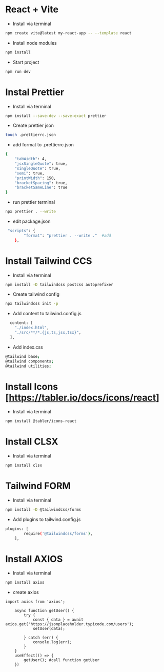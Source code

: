 # React + Vite

-   Install via terminal

```bash
npm create vite@latest my-react-app -- --template react
```

-   Install node modules

```bash
npm install
```

-   Start project

```bash
npm run dev
```

# Instal Prettier

-   Install via terminal

```bash
npm install --save-dev --save-exact prettier
```

-   Create prettier json

```bash
touch .prettierrc.json
```

-   add format to .prettierrc.json

```bash
{
    "tabWidth": 4,
    "jsxSingleQuote": true,
    "singleQuote": true,
    "semi": true,
    "printWidth": 150,
    "bracketSpacing": true,
    "bracketSameLine": true
}
```

-   run prettier terminal

```bash
npx prettier . --write
```

-   edit package.json

```bash
 "scripts": {
        "format": "prettier . --write ."  #add
    },
```

# Install Tailwind CCS

-   Install via terminal

```bash
npm install -D tailwindcss postcss autoprefixer
```

-   Create tailwind config

```bash
npx tailwindcss init -p
```

-   Add content to tailwind.config.js

```bash
  content: [
    "./index.html",
    "./src/**/*.{js,ts,jsx,tsx}",
  ],
```

-   Add index.css

```bash
@tailwind base;
@tailwind components;
@tailwind utilities;
```

# Install Icons [https://tabler.io/docs/icons/react]

-   Install via terminal

```bash
npm install @tabler/icons-react
```

# Install CLSX

-   Install via terminal

```bash
npm install clsx
```

# Tailwind FORM

-   Install via terminal

```bash
npm install -D @tailwindcss/forms
```

-   Add plugins to tailwind.config.js

```bash
plugins: [
        require('@tailwindcss/forms'),
    ],
```

# Install AXIOS

-   Install via terminal
```bash
npm install axios
```

- create axios
```
import axios from 'axios';

    async function getUser() {
        try {
            const { data } = await axios.get('https://jsonplaceholder.typicode.com/users');
            setUser(data);
            
        } catch (err) {
            console.log(err);
        }
    }
    useEffect(() => {
        getUser(); #call function getUser
    })
```